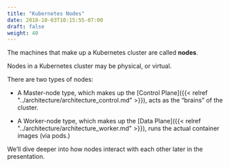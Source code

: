 ```yaml
---
title: "Kubernetes Nodes"
date: 2018-10-03T10:15:55-07:00
draft: false
weight: 40
---
```


The machines that make up a Kubernetes cluster are called **nodes**.

Nodes in a Kubernetes cluster may be physical, or virtual.  

There are two types of nodes:

* A Master-node type, which makes up the [Control Plane]({{< relref "../architecture/architecture_control.md" >}}), acts as the “brains” of the cluster.

* A Worker-node type, which makes up the [Data Plane]({{< relref "../architecture/architecture_worker.md" >}}), runs the actual container images (via pods.)

We’ll dive deeper into how nodes interact with each other later in the presentation.
